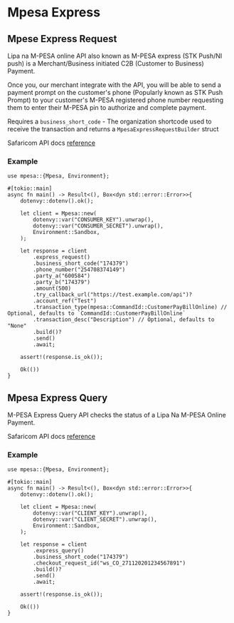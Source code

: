 # Mpesa Express

## Mpese Express Request

Lipa na M-PESA online API also known as M-PESA express (STK Push/NI push) is a Merchant/Business initiated C2B (Customer to Business) Payment.

Once you, our merchant integrate with the API, you will be able to send a payment prompt on the customer's phone (Popularly known as STK Push Prompt) to your customer's M-PESA registered phone number requesting them to enter their M-PESA pin to authorize and complete payment.

Requires a `business_short_code` - The organization shortcode used to receive the transaction and
returns a `MpesaExpressRequestBuilder` struct

Safaricom API docs [reference](https://developer.safaricom.co.ke/APIs/MpesaExpressSimulate)

### Example

```rust,ignore
use mpesa::{Mpesa, Environment};

#[tokio::main]
async fn main() -> Result<(), Box<dyn std::error::Error>>{
    dotenvy::dotenv().ok();

    let client = Mpesa::new(
        dotenvy::var("CONSUMER_KEY").unwrap(),
        dotenvy::var("CONSUMER_SECRET").unwrap(),
        Environment::Sandbox,
    );

    let response = client
        .express_request()
        .business_short_code("174379")
        .phone_number("254708374149")
        .party_a("600584")
        .party_b("174379")
        .amount(500)
        .try_callback_url("https://test.example.com/api")?
        .account_ref("Test")
        .transaction_type(mpesa::CommandId::CustomerPayBillOnline) // Optional, defaults to `CommandId::CustomerPayBillOnline`
        .transaction_desc("Description") // Optional, defaults to "None"
        .build()?
        .send()
        .await;

    assert!(response.is_ok());

    Ok(())
}
```

## Mpesa Express Query

M-PESA Express Query API checks the status of a Lipa Na M-PESA Online Payment.

Safaricom API docs [reference](https://developer.safaricom.co.ke/APIs/MpesaExpressQuery)

### Example

```rust,ignore
use mpesa::{Mpesa, Environment};

#[tokio::main]
async fn main() -> Result<(), Box<dyn std::error::Error>>{
    dotenvy::dotenv().ok();

    let client = Mpesa::new(
        dotenvy::var("CLIENT_KEY").unwrap(),
        dotenvy::var("CLIENT_SECRET").unwrap(),
        Environment::Sandbox,
    );

    let response = client
        .express_query()
        .business_short_code("174379")
        .checkout_request_id("ws_CO_271120201234567891")
        .build()?
        .send()
        .await;

    assert!(response.is_ok());

    Ok(())
}
```
